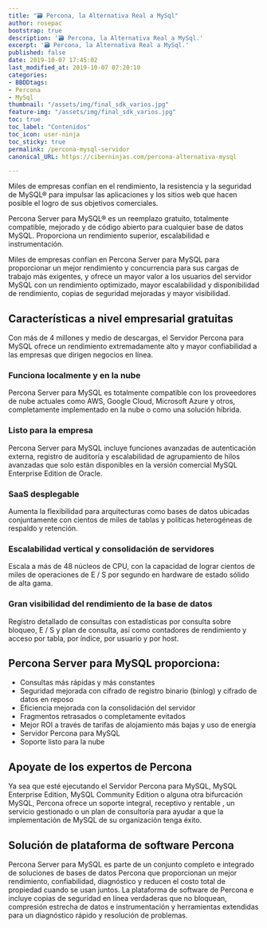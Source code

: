 ```yaml
---
title: "🗃 Percona, la Alternativa Real a MySql"
author: rosepac
bootstrap: true
description: '🗃 Percona, la Alternativa Real a MySql.'
excerpt: '🗃 Percona, la Alternativa Real a MySql.'
published: false
date: 2019-10-07 17:45:02
last_modified_at: 2019-10-07 07:20:10
categories:
- BBDDtags:
- Percona
- MySql
thumbnail: "/assets/img/final_sdk_varios.jpg"
feature-img: "/assets/img/final_sdk_varios.jpg"
toc: true
toc_label: "Contenidos"
toc_icon: user-ninja
toc_sticky: true
permalink: /percona-mysql-servidor
canonical_URL: https://ciberninjas.com/percona-alternativa-mysql

---
```


Miles de empresas confían en el rendimiento, la resistencia y la seguridad de MySQL® para impulsar las aplicaciones y los sitios web que hacen posible el logro de sus objetivos comerciales.

Percona Server para MySQL® es un reemplazo gratuito, totalmente compatible, mejorado y de código abierto para cualquier base de datos MySQL. Proporciona un rendimiento superior, escalabilidad e instrumentación.

Miles de empresas confían en Percona Server para MySQL para proporcionar un mejor rendimiento y concurrencia para sus cargas de trabajo más exigentes, y ofrece un mayor valor a los usuarios del servidor MySQL con un rendimiento optimizado, mayor escalabilidad y disponibilidad de rendimiento, copias de seguridad mejoradas y mayor visibilidad.

## Características a nivel empresarial gratuitas

Con más de 4 millones y medio de descargas, el Servidor Percona para MySQL ofrece un rendimiento extremadamente alto y mayor confiabilidad a las empresas que dirigen negocios en línea.

### Funciona localmente y en la nube

Percona Server para MySQL es totalmente compatible con los proveedores de nube actuales como AWS, Google Cloud, Microsoft Azure y otros, completamente implementado en la nube o como una solución híbrida.

### Listo para la empresa

Percona Server para MySQL incluye funciones avanzadas de autenticación externa, registro de auditoría y escalabilidad de agrupamiento de hilos avanzadas que solo están disponibles en la versión comercial MySQL Enterprise Edition de Oracle.

### SaaS desplegable

Aumenta la flexibilidad para arquitecturas como bases de datos ubicadas conjuntamente con cientos de miles de tablas y políticas heterogéneas de respaldo y retención.

### Escalabilidad vertical y consolidación de servidores

Escala a más de 48 núcleos de CPU, con la capacidad de lograr cientos de miles de operaciones de E / S por segundo en hardware de estado sólido de alta gama.

### Gran visibilidad del rendimiento de la base de datos

Registro detallado de consultas con estadísticas por consulta sobre bloqueo, E / S y plan de consulta, así como contadores de rendimiento y acceso por tabla, por índice, por usuario y por host.

## Percona Server para MySQL proporciona:

- Consultas más rápidas y más constantes
- Seguridad mejorada con cifrado de registro binario (binlog) y cifrado de datos en reposo
- Eficiencia mejorada con la consolidación del servidor
- Fragmentos retrasados o completamente evitados
- Mejor ROI a través de tarifas de alojamiento más bajas y uso de energía
- Servidor Percona para MySQL
- Soporte listo para la nube

## Apoyate de los expertos de Percona

Ya sea que esté ejecutando el Servidor Percona para MySQL, MySQL Enterprise Edition, MySQL Community Edition o alguna otra bifurcación MySQL, Percona ofrece un soporte integral, receptivo y rentable , un servicio gestionado o un plan de consultoría para ayudar a que la implementación de MySQL de su organización tenga éxito.

## Solución de plataforma de software Percona

Percona Server para MySQL es parte de un conjunto completo e integrado de soluciones de bases de datos Percona que proporcionan un mejor rendimiento, confiabilidad, diagnóstico y reducen el costo total de propiedad cuando se usan juntos. La plataforma de software de Percona e incluye copias de seguridad en línea verdaderas que no bloquean, compresión estrecha de datos e instrumentación y herramientas extendidas para un diagnóstico rápido y resolución de problemas.